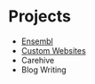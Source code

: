 # Projects

* [Ensembl](https://myensembl.com)
* [Custom Websites](https://tj-construction.com)
* Carehive
* Blog Writing
